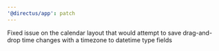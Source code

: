```yaml
---
'@directus/app': patch
---
```


Fixed issue on the calendar layout that would attempt to save drag-and-drop time changes with a timezone to datetime
type fields
